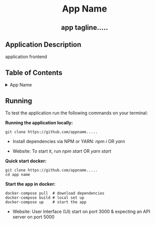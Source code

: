 <!-- PROJECT TITLE -->
  <h1 align="center">App Name</h1>
 <h2 2 align="center">
    app tagline.....
    <br />
    </h2>

## Application Description

application frontend

## Table of Contents

<details>
<summary>App Name</summary>

- [Table of Contents](#table-of-contents)
- [Running](#running)

</details>

## Running

To test the application run the following commands on your terminal:

**Running the application locally:**

```
git clone https://github.com/appname.....
```

- Install dependencies via NPM or YARN: _npm i_ OR _yarn_

- Website: To start it, run _npm start_ OR _yarn start_

**Quick start docker:**

```
git clone https://github.com/appname.....
cd app name
```

**Start the app in docker:**

```
docker-compose pull  # download dependencies
docker-compose build # local set up
docker-compose up    # start the app
```

- Website: User Interface (UI) start on port 3000 & expecting an API server on port 5000
